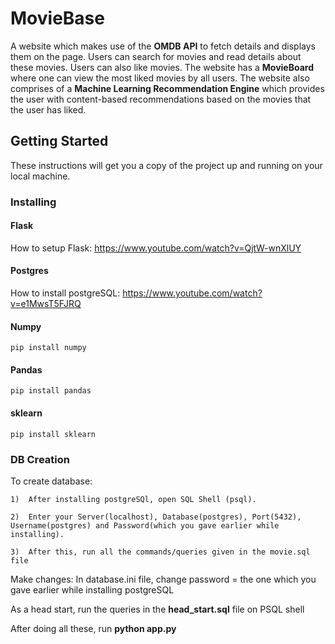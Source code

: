# MovieBase
A website which makes use of the **OMDB API** to fetch details and displays them on the page. Users can search for movies and read details about these movies. Users can also like movies. The website has a **MovieBoard** where one can view the most liked movies by all users. The website also comprises of a **Machine Learning Recommendation Engine** which provides the user with content-based recommendations based on the movies that the user has liked.  

## Getting Started
These instructions will get you a copy of the project up and running on your local machine. 
### Installing
#### Flask
How to setup Flask: https://www.youtube.com/watch?v=QjtW-wnXlUY
#### Postgres
How to install postgreSQL: https://www.youtube.com/watch?v=e1MwsT5FJRQ
#### Numpy
```pip install numpy```
#### Pandas
```pip install pandas```
#### sklearn
```pip install sklearn```


### DB Creation
To create database:
```
1)  After installing postgreSQl, open SQL Shell (psql).

2)  Enter your Server(localhost), Database(postgres), Port(5432), Username(postgres) and Password(which you gave earlier while installing).

3)  After this, run all the commands/queries given in the movie.sql file
```
Make changes: In database.ini file, change password = the one which you gave earlier while installing postgreSQL

As a head start, run the queries in the **head_start.sql** file on PSQL shell 

After doing all these, run **python app.py**
